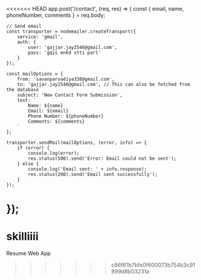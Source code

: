 <<<<<<< HEAD
app.post('/contact', (req, res) => {
    const { email, name, phoneNumber, comments } = req.body;

    // Send email
    const transporter = nodemailer.createTransport({
        service: 'gmail',
        auth: {
            user: 'gajjar.jay2546@gmail.com',
            pass: 'gqis enkd xtti parl'
        }
    });

    const mailOptions = {
        from: 'savanparvadiya338@gmail.com',
        to: 'gajjar.jay2546@gmail.com', // This can also be fetched from the database
        subject: 'New Contact Form Submission',
        text: `
            Name: ${name}
            Email: ${email}
            Phone Number: ${phoneNumber}
            Comments: ${comments}
        `
    };

    transporter.sendMail(mailOptions, (error, info) => {
        if (error) {
            console.log(error);
            res.status(500).send('Error: Email could not be sent');
        } else {
            console.log('Email sent: ' + info.response);
            res.status(200).send('Email sent successfully');
        }
    });
});
=======
# skilliiii
Resume Web App
>>>>>>> c86f61b7bfe0f600073b754b3c91899d8b03231a
